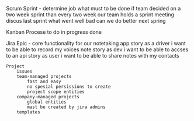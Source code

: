 Scrum
    Sprint - determine job what must to be done
        if team decided on a two week sprint 
        than every two week our team holds a sprint meeting
            discus last sprint
            what 
                went 
                    well
                    bad
                can we do better next spring

Kanban
    Procese
        to do
        in progress
        done

Jira
    Epic - core functionality for our notetaking app
        story as a driver i want to be able to record my voices note
        story as dev i want to be able to accses to an api
        story as user i want to be able to share notes with my contacts 

    Project
        issues
        team-managed projects
            fast and easy
            no spesial persissions to create
            project scope entities
        company-managed projects
            global entities
            mast be created by jira admins
        templates
            